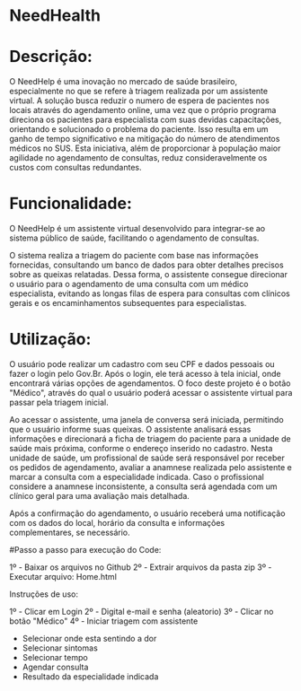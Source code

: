 # NeedHealth


# Descrição:

O NeedHelp é uma inovação no mercado de saúde brasileiro, especialmente no que se refere à triagem realizada por um assistente virtual. A solução busca reduzir o numero de espera de pacientes nos locais através do agendamento online, uma vez que o próprio programa direciona os pacientes para especialista com suas devidas capacitações, orientando e solucionado o problema do paciente. Isso resulta em um ganho de tempo significativo e na mitigação do número de atendimentos médicos no SUS. Esta iniciativa, além de proporcionar à população maior agilidade no agendamento de consultas, reduz consideravelmente os custos com consultas redundantes.


# Funcionalidade:

O NeedHelp é um assistente virtual desenvolvido para integrar-se ao sistema público de saúde, facilitando o agendamento de consultas.

O sistema realiza a triagem do paciente com base nas informações fornecidas, consultando um banco de dados para obter detalhes precisos sobre as queixas relatadas. Dessa forma, o assistente consegue direcionar o usuário para o agendamento de uma consulta com um médico especialista, evitando as longas filas de espera para consultas com clínicos gerais e os encaminhamentos subsequentes para especialistas.


# Utilização:

O usuário pode realizar um cadastro com seu CPF e dados pessoais ou fazer o login pelo Gov.Br. Após o login, ele terá acesso à tela inicial, onde encontrará várias opções de agendamentos. O foco deste projeto é o botão "Médico", através do qual o usuário poderá acessar o assistente virtual para passar pela triagem inicial.

Ao acessar o assistente, uma janela de conversa será iniciada, permitindo que o usuário informe suas queixas. O assistente analisará essas informações e direcionará a ficha de triagem do paciente para a unidade de saúde mais próxima, conforme o endereço inserido no cadastro. Nesta unidade de saúde, um profissional de saúde será responsável por receber os pedidos de agendamento, avaliar a anamnese realizada pelo assistente e marcar a consulta com a especialidade indicada. Caso o profissional considere a anamnese inconsistente, a consulta será agendada com um clínico geral para uma avaliação mais detalhada.

Após a confirmação do agendamento, o usuário receberá uma notificação com os dados do local, horário da consulta e informações complementares, se necessário.

#Passo a passo para execução do Code:

1º - Baixar os arquivos no Github
2º - Extrair arquivos da pasta zip
3º - Executar arquivo: Home.html

Instruções de uso:

1º - Clicar em Login
2º - Digital e-mail e senha (aleatorio)
3º - Clicar no botão "Médico"
4º - Iniciar triagem com assistente
* Selecionar onde esta sentindo a dor
* Selecionar sintomas
* Selecionar tempo
* Agendar consulta
* Resultado da especialidade indicada
